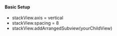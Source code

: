 #### Basic Setup
- stackView.axis = vertical
- stackView.spacing = 8
- stackView.addArrangedSubview(yourChildView)
